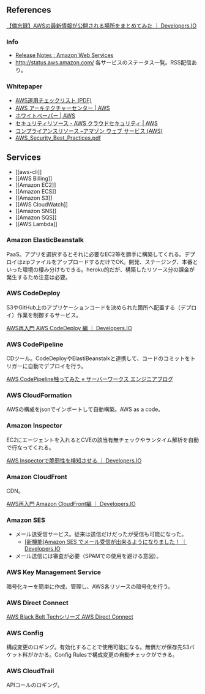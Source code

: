 References
----

[【備忘録】AWSの最新情報が公開される場所をまとめてみた ｜ Developers.IO](http://dev.classmethod.jp/cloud/aws/latest-information-about-aws/)

### Info

* [Release Notes : Amazon Web Services](http://aws.amazon.com/releasenotes)
* http://status.aws.amazon.com/ 各サービスのステータス一覧。RSS配信あり。

### Whitepaper

* [AWS運用チェックリスト (PDF)](https://d0.awsstatic.com/whitepapers/aws-operational-checklists.pdf)
* [AWS アーキテクチャーセンター | AWS](http://aws.amazon.com/jp/architecture/)
* [ホワイトペーパー | AWS](https://aws.amazon.com/jp/whitepapers/)
* [セキュリティリソース - AWS クラウドセキュリティ | AWS](http://aws.amazon.com/jp/security/security-resources/)
* [コンプライアンスリソース –アマゾン ウェブ サービス (AWS)](http://aws.amazon.com/jp/compliance/resources/)
* [AWS_Security_Best_Practices.pdf](http://media.amazonwebservices.com/jp/wp/AWS_Security_Best_Practices.pdf)

Services
----

* [[aws-cli]]
* [[AWS Billing]]
* [[Amazon EC2]]
* [[Amazon ECS]]
* [[Amazon S3]]
* [[AWS CloudWatch]]
* [[Amazon SNS]]
* [[Amazon SQS]]
* [[AWS Lambda]]

### Amazon ElasticBeanstalk

PaaS。アプリを選択するとそれに必要なEC2等を勝手に構築してくれる。デプロイはzipファイルをアップロードするだけでOK。開発、ステージング、本番といった環境の棲み分けもできる。heroku的だが、構築したリソース分の課金が発生するため注意は必要。

### AWS CodeDeploy

S3やGitHub上のアプリケーションコードを決められた箇所へ配置する（デプロイ）作業を制御するサービス。

[AWS再入門 AWS CodeDeploy 編 ｜ Developers.IO](http://dev.classmethod.jp/cloud/aws/cm-advent-calendar-2015-aws-re-entering-codedeploy/)

### AWS CodePipeline

CDツール。CodeDeployやElastiBeanstalkと連携して、コードのコミットをトリガーに自動でデプロイを行う。

[AWS CodePipeline触ってみた « サーバーワークス エンジニアブログ](http://blog.serverworks.co.jp/tech/2015/07/15/aws-codepipeline/)

### AWS CloudFormation

AWSの構成をjsonでインポートして自動構築。AWS as a code。

### Amazon Inspector

EC2にエージェントを入れるとCVEの該当有無チェックやランタイム解析を自動で行なってくれる。

[AWS Inspectorで脆弱性を検知させる ｜ Developers.IO](http://dev.classmethod.jp/cloud/aws/inspector-finding-security-issue/)

### Amazon CloudFront

CDN。

[AWS再入門 Amazon CloudFront編 ｜ Developers.IO](http://dev.classmethod.jp/cloud/cm-advent-calendar-2015-aws-re-entering-cloudfront/)

### Amazon SES

* メール送受信サービス。従来は送信だけだったが受信も可能になった。
  * [[新機能]Amazon SES でメール受信が出来るようになりました！ ｜ Developers.IO](http://dev.classmethod.jp/cloud/receiving-email-with-amazon-ses/)
* メール送信には審査が必要（SPAMでの使用を避ける意図）。

### AWS Key Management Service

暗号化キーを簡単に作成、管理し、AWS各リソースの暗号化を行う。

### AWS Direct Connect

[AWS Black Belt Techシリーズ AWS Direct Connect](http://www.slideshare.net/AmazonWebServicesJapan/aws-black-belt-tech-aws-direct-connect)

### AWS Config

構成変更のロギング。有効化することで使用可能になる。無償だが保存先S3バケット料がかかる。Config Rulesで構成変更の自動チェックができる。

### AWS CloudTrail

APIコールのロギング。
